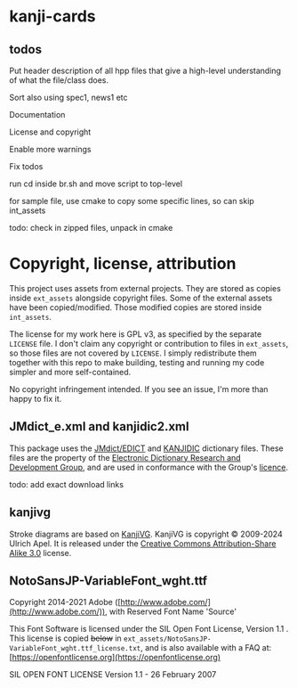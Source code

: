 
# kanji-cards

## todos

Put header description of all hpp files that give a high-level understanding of what the file/class does.

Sort also using spec1, news1 etc

Documentation

License and copyright

Enable more warnings

Fix todos

run cd inside br.sh and move script to top-level

for sample file, use cmake to copy some specific lines, so can skip int_assets

todo: check in zipped files, unpack in cmake

# Copyright, license, attribution

This project uses assets from external projects. They are stored as copies inside `ext_assets` alongside copyright files. Some of the external assets have been copied/modified. Those modified copies are stored inside `int_assets`.

The license for my work here is GPL v3, as specified by the separate `LICENSE` file. I don't claim any copyright or contribution to files in `ext_assets`, so those files are not covered by `LICENSE`. I simply redistribute them together with this repo to make building, testing and running my code simpler and more self-contained.

No copyright infringement intended. If you see an issue, I'm more than happy to fix it.

## JMdict_e.xml and kanjidic2.xml

This package uses the [JMdict/EDICT](https://www.edrdg.org/wiki/index.php/JMdict-EDICT_Dictionary_Project) and [KANJIDIC](https://www.edrdg.org/wiki/index.php/KANJIDIC_Project) dictionary files. These files are the property of the [Electronic Dictionary Research and Development Group](https://www.edrdg.org/), and are used in conformance with the Group's [licence](https://www.edrdg.org/edrdg/licence.html). 

todo: add exact download links

## kanjivg

Stroke diagrams are based on [KanjiVG](https://kanjivg.tagaini.net/). KanjiVG is copyright © 2009-2024 Ulrich Apel. It is released under the [Creative Commons Attribution-Share Alike 3.0](https://creativecommons.org/licenses/by-sa/3.0/) license. 

## NotoSansJP-VariableFont_wght.ttf

Copyright 2014-2021 Adobe ([http://www.adobe.com/](http://www.adobe.com/)), with Reserved Font Name 'Source'

This Font Software is licensed under the SIL Open Font License, Version 1.1 . This license is copied ~~below~~ in `ext_assets/NotoSansJP-VariableFont_wght.ttf_license.txt`, and is also available with a FAQ at: [https://openfontlicense.org](https://openfontlicense.org)

SIL OPEN FONT LICENSE Version 1.1 - 26 February 2007 
